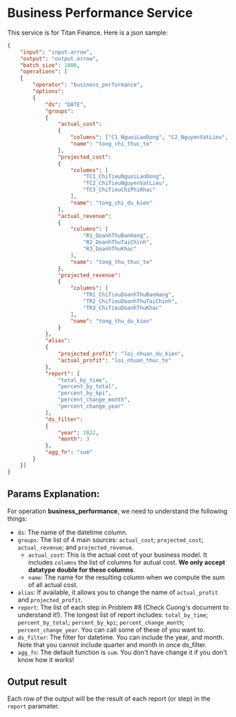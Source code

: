 # Business Performance Service

This service is for Titan Finance. Here is a json sample:

```json
{
    "input": "input.arrow",
    "output": "output.arrow",
    "batch_size": 1000,
    "operations": [
    {
        "operator": "business_performance",
        "options":
        {
            "ds": "DATE",
            "groups":
            {
                "actual_cost":
                {
                    "columns": ["C1_NguoiLaoDong", "C2_NguyenVatLieu", "C3_ChiPhiKhac"],
                    "name": "tong_chi_thuc_te"
                },
                "projected_cost":
                {
                    "columns": [
                        "TC1_ChiTieuNguoiLaoDong",
                        "TC2_ChiTieuNguyenVatLieu",
                        "TC3_ChiTieuChiPhiKhac"
                    ],
                    "name": "tong_chi_du_kien"
                },
                "actual_revenue":
                {
                    "columns": [
                        "R1_DoanhThuBanHang",
                        "R2_DoanhThuTaiChinh",
                        "R3_DoanhThuKhac"
                    ],
                    "name": "tong_thu_thuc_te"
                },
                "projected_revenue":
                {
                    "columns": [
                        "TR1_ChiTieuDoanhThuBanHang",
                        "TR2_ChiTieuDoanhThuTaiChinh",
                        "TR3_ChiTieuDoanhThuKhac"
                    ],
                    "name": "tong_thu_du_kien"
                }
            },
            "alias":
            {
                "projected_profit": "loi_nhuan_du_kien",
                "actual_profit": "loi_nhuan_thuc_te"
            },
            "report": [
                "total_by_time",
                "percent_by_total",
                "percent_by_kpi",
                "percent_change_month",
                "percent_change_year"
            ],
            "ds_filter":
            {
                "year": 2022,
                "month": 3
            },
            "agg_fn": "sum"
        }
    }]
}
```

## Params Explanation:

For operation **business_performance**, we need to understand the following things:
- `ds`: The name of the datetime column.
- `groups`: The list of 4 main sources: `actual_cost`; `projected_cost`; `actual_revenue`; and `projected_revenue`.
	- `actual_cost`: This is the actual cost of your business model. It includes `columns` the list of columns for autual cost. **We only accept datatype double for these columns**.
	- `name`: The name for the resulting column when we compute the sum of all actual cost.
- `alias`: If available, it allows you to change the name of `actual_profit` and `projected_profit`.
- `report`: The list of each step in Problem #8 (Check Cuong's document to understand it!). The longest list of report includes: `total_by_time`; `percent_by_total`; `percent_by_kpi`; `percent_change_month`; `percent_change_year`. You can call some of these of you want to.
- `ds_filter`: The filter for datetime. You can include the year, and month. Note that you cannot include quarter and month in once ds_filter.
- `agg_fn`: The default function is `sum`. You don't have change it if you don't know how it works!



## Output result
Each row of the output will be the result of each report (or step) in the `report` paramater.


